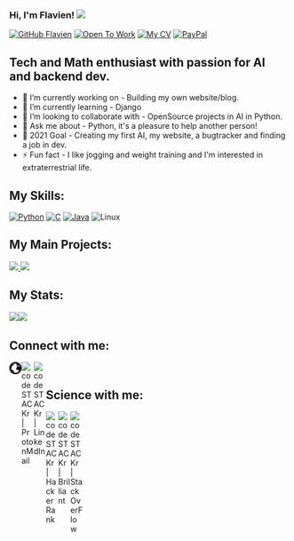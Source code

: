 ### Hi, I'm Flavien! <img src="https://media.giphy.com/media/hvRJCLFzcasrR4ia7z/giphy.gif" width="25px">
[![GitHub Flavien](https://img.shields.io/github/followers/flavienChamay?label=follow&style=social)](https://github.com/flavienChamay)
[![Open To Work](https://img.shields.io/badge/OpenToWork-YES-red?style=flat&logo=gravatar&logoColor=white)](https://www.linkedin.com/in/flavien-chamay-836804204)
[![My CV](https://img.shields.io/badge/CV-A_Taste_Of_Flavien-blue?style=flat&logo=markdown&logoColor=white)](https://flavienchamay.github.io/digital-cv-flavien_chamay/)
[![PayPal](https://img.shields.io/badge/PayPal-MyPayPalMe-green?style=flat&logo=PayPal)](https://www.paypal.com/paypalme/flavienChamay)


## Tech and Math enthusiast with passion for AI and backend dev.
- 🔭 I’m currently working on - Building my own website/blog.
- 🌱 I’m currently learning - Django
- 👯 I’m looking to collaborate with - OpenSource projects in AI in Python.
- 💬 Ask me about - Python, it's a pleasure to help another person!
- 🥅 2021 Goal - Creating my first AI, my website, a bugtracker and finding a job in dev.
- ⚡ Fun fact - I like jogging and weight training and I'm interested in extraterrestrial life.

## My Skills:
[![Python](https://img.shields.io/badge/Python-Python3_Django-blue?style=flat&logo=Python)](https://github.com/flavienChamay?tab=repositories&q=&type=&language=python)
[![C](https://img.shields.io/badge/C-blue?style=flat&logo=C)](https://github.com/flavienChamay?tab=repositories&q=&type=&language=c)
[![Java](https://img.shields.io/badge/Java-Java-blue?style=flat&logo=Java)](https://github.com/flavienChamay?tab=repositories&q=&type=&language=java)
![Linux](https://img.shields.io/badge/Linux-linux-blue?style=flat&logo=Linux)

## My Main Projects:
<a href="https://github.com/flavienChamay/Simple-Blockchain">
<img height="150px" length="100" src="https://github-readme-stats.vercel.app/api/pin/?username=flavienChamay&repo=Simple-Blockchain&theme=algolia&show_icons=true" />
</a>
<a href="https://github.com/flavienChamay/PyTacToe">
<img height="150px" length="100" src="https://github-readme-stats.vercel.app/api/pin/?username=flavienChamay&repo=PyTacToe&theme=algolia&show_icons=true" />
</a>

## My Stats:
<a href="https://github.com/flavienChamay?tab=repositories"><img height="165px" src="https://github-readme-stats.vercel.app/api?username=flavienChamay&count_private=true&include_all_commits=true&theme=algolia&show_icons=true" /><!-- wi*quL3fcV --><img height="165px" src="https://github-readme-stats.vercel.app/api/top-langs/?username=flavienChamay&layout=compact&theme=algolia" /></a>

## Connect with me:
[<img align="left" alt="codeSTACKr.com" width="22px" src="https://raw.githubusercontent.com/iconic/open-iconic/master/svg/globe.svg" />][website]
[<img align="left" alt="codeSTACKr | ProtonMail" width="22px" src="https://simpleicons.org/icons/protonmail.svg" />][protonmail]
[<img align="left" alt="codeSTACKr | LinkedIn" width="22px" src="https://cdn.jsdelivr.net/npm/simple-icons@v3/icons/linkedin.svg" />][linkedin]
<br />
## Science with me:
[<img align="left" alt="codeSTACKr | HackerRank" width="22px" src="https://cdn.jsdelivr.net/npm/simple-icons@v3/icons/hackerrank.svg" />][hackerrank]
[<img align="left" alt="codeSTACKr | Brilliant" width="22px" src="https://upload.wikimedia.org/wikipedia/en/8/81/Brilliant_Logo.svg" />][brilliant]
[<img align="left" alt="codeSTACKr | StackOverFlow" width="22px" src="https://cdn.jsdelivr.net/npm/simple-icons@v3/icons/stackoverflow.svg" />][stackoverflow]
<br />

<!-- Optional if you have blogs -->
<!-- ## Latest blog posts: -->
<!-- BLOG-POST-LIST:START -->
<!-- BLOG-POST-LIST:END -->

<!-- This section you create this variables that are used above -->
[website]: https://duckduckgo.com
[linkedin]: https://www.linkedin.com/in/flavien-chamay-836804204
[protonmail]: mailto:flavien.chamay@protonmail.com
[hackerrank]: https://www.hackerrank.com/flavien_chamay
[brilliant]: https://brilliant.org/profile/flavien-kmc04m/about/
[stackoverflow]: https://stackoverflow.com/users/7347010/flavien-chamay?tab=profile

